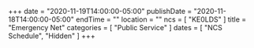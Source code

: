 +++
date = "2020-11-19T14:00:00-05:00"
publishDate = "2020-11-18T14:00:00-05:00"
endTime = ""
location = ""
ncs = [ "KE0LDS" ]
title = "Emergency Net"
categories = [ "Public Service" ]
dates = [ "NCS Schedule", "Hidden" ]
+++
